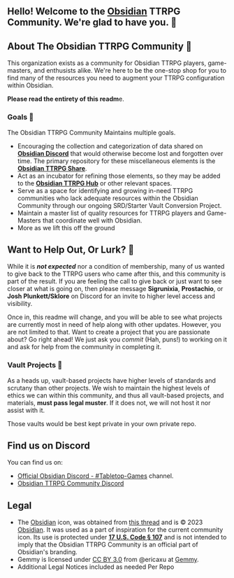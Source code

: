 ## Hello! Welcome to the [Obsidian](http://obsidian.md) TTRPG Community. We're glad to have you. 👋

## About The Obsidian TTRPG Community 🎲
This organization exists as a community for Obsidian TTRPG players, game-masters, and enthusists alike. We're here to be the one-stop shop for you to find many of the resources you need to augment your TTRPG configuration within Obsidian. 

**Please read the entirety of this readm**e.

### Goals 🥅

The Obsidian TTRPG Community Maintains multiple goals.

- Encouraging the collection and categorization of data shared on **[Obsidian Discord](https://discord.gg/obsidianmd)** that would otherwise become lost and forgotten over time. The primary repository for these miscellaneous elements is the **[Obsidian TTRPG Share](https://github.com/Obsidian-TTRPG-Community/ObsidianTTRPGShare)**.
- Act as an incubator for refining those elements, so they may be added to the **[Obsidian TTRPG Hub](https://publish.obsidian.md/hub/04+-+Guides%2C+Workflows%2C+%26+Courses/for+TTRPG)** or other relevant spaces.
- Serve as a space for identifying and growing in-need TTRPG communities who lack adequate resources within the Obsidian Community through our ongoing SRD/Starter Vault Conversion Project.
- Maintain a master list of quality resources for TTRPG players and Game-Masters that coordinate well with Obsidian.
- More as we lift this off the ground

## Want to Help Out, Or Lurk? 🫶

While it is _**not expected**_ nor a condition of membership, many of us wanted to give back to the TTRPG users who came after this, and this community is part of the result. If you are feeling the call to give back or just want to see closer at what is going on, then please message **Sigrunixia**, **Prostachio**, or **Josh Plunkett/Sklore** on Discord for an invite to higher level access and visibility. 

Once in, this readme will change, and you will be able to see what projects are currently most in need of help along with other updates. However, you are not limited to that. Want to create a project that you are passionate about? Go right ahead! We just ask you *commit* (Hah, puns!) to working on it and ask for help from the community in completing it. 

### Vault Projects 📌

As a heads up, vault-based projects have higher levels of standards and scrutany than other projects. We wish to maintain the highest levels of ethics we can within this community, and thus all vault-based projects, and materials, **must pass legal muster**. If it does not, we will not host it nor assist with it. 

Those vaults would be best kept private in your own private repo.

## Find us on Discord

You can find us on:
- [Official Obsidian Discord - #Tabletop-Games](https://discord.gg/obsidianmd) channel.
- [Obsidian TTRPG Community Discord](https://discord.gg/Zpmr37Uv)

## Legal
- The [Obsidian](https://obsidian.md/) icon, was obtained from [this thread](https://forum.obsidian.md/t/is-there-a-svg-icon-of-obsidian/20075/4) and is © 2023 [Obsidian](http://obsidian.md/ "Obsidian"). It was used as a part of inspiration for the current community icon. Its use is protected under **[17 U.S. Code § 107](https://www.copyright.gov/title17/92chap1.html#107)** and is not intended to imply that the Obsidian TTRPG Community is an official part of Obsidian's branding. 
- Gemmy is licensed under [CC BY 3.0](https://creativecommons.org/licenses/by/3.0/) from @ericaxu at [Gemmy](https://github.com/ericaxu/Gemmy).
- Additional Legal Notices included as needed Per Repo

